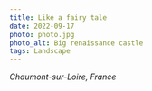 ```yaml
---
title: Like a fairy tale
date: 2022-09-17
photo: photo.jpg
photo_alt: Big renaissance castle
tags: Landscape
---
```


_Chaumont-sur-Loire, France_
